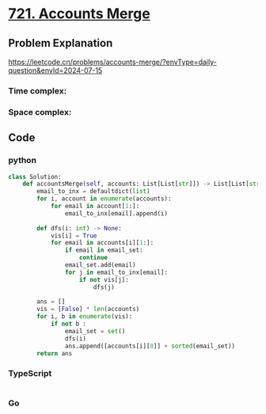 # [721. Accounts Merge](https://leetcode.cn/problems/accounts-merge/description/?envType=daily-question&envId=2024-07-15)



## Problem Explanation
https://leetcode.cn/problems/accounts-merge/?envType=daily-question&envId=2024-07-15
### Time complex:

### Space complex:

## Code

### python
```python
class Solution:
    def accountsMerge(self, accounts: List[List[str]]) -> List[List[str]]:
        email_to_inx = defaultdict(list)
        for i, account in enumerate(accounts):
            for email in account[1:]:
                email_to_inx[email].append(i)
        
        def dfs(i: int) -> None:
            vis[i] = True
            for email in accounts[i][1:]:
                if email in email_set:
                    continue
                email_set.add(email)
                for j in email_to_inx[email]:
                    if not vis[j]:
                        dfs(j)
        
        ans = []
        vis = [False] * len(accounts)
        for i, b in enumerate(vis):
            if not b :
                email_set = set()
                dfs(i)
                ans.append([accounts[i][0]] + sorted(email_set))
        return ans
```

### TypeScript
```TypeScript


```

### Go
```go
```
